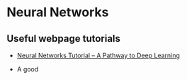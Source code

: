 # Neural Networks

## Useful webpage tutorials
* [Neural Networks Tutorial – A Pathway to Deep Learning](http://adventuresinmachinelearning.com/neural-networks-tutorial/)
- A good 
